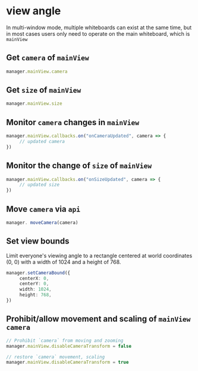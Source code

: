 # view angle
In multi-window mode, multiple whiteboards can exist at the same time, but in most cases users only need to operate on the main whiteboard, which is `mainView`


## Get `camera` of `mainView`
```typescript
manager.mainView.camera
```

## Get `size` of `mainView`
```typescript
manager.mainView.size
```

## Monitor `camera` changes in `mainView`
```typescript
manager.mainView.callbacks.on("onCameraUpdated", camera => {
     // updated camera
})
```

## Monitor the change of `size` of `mainView`
```typescript
manager.mainView.callbacks.on("onSizeUpdated", camera => {
     // updated size
})
```

## Move `camera` via `api`
```typescript
manager. moveCamera(camera)
```

## Set view bounds
Limit everyone's viewing angle to a rectangle centered at world coordinates (0, 0) with a width of 1024 and a height of 768.
```typescript
manager.setCameraBound({
     centerX: 0,
     centerY: 0,
     width: 1024,
     height: 768,
})
```

## Prohibit/allow movement and scaling of `mainView` `camera`
```typescript
// Prohibit `camera` from moving and zooming
manager.mainView.disableCameraTransform = false

// restore `camera` movement, scaling
manager.mainView.disableCameraTransform = true
```